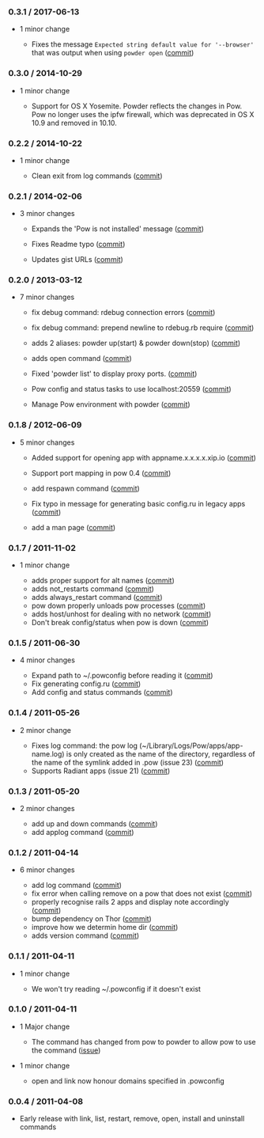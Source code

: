 ### 0.3.1 / 2017-06-13 ###

* 1 minor change

  * Fixes the message `Expected string default value for '--browser'` that was
    output when using `powder open`
    ([commit](https://github.com/powder-rb/powder/commit/b8bf956f64c2451d8abafc7480f17a15050aa6d3))

### 0.3.0 / 2014-10-29 ###

* 1 minor change

  * Support for OS X Yosemite. Powder reflects the changes in Pow.
    Pow no longer uses the ipfw firewall, which was deprecated in OS X 10.9
    and removed in 10.10.

### 0.2.2 / 2014-10-22 ###

* 1 minor change

  * Clean exit from log commands
  ([commit](https://github.com/rodreegez/powder/commit/dd99b30352ddb7acb78918c02d42794fabbc6355))

### 0.2.1 / 2014-02-06 ###

* 3 minor changes

  * Expands the 'Pow is not installed' message
  ([commit](https://github.com/rodreegez/powder/commit/64b2e63e54b3cf0e2c49332a38929c6050b03088))

  * Fixes Readme typo
  ([commit](https://github.com/rodreegez/powder/commit/2d5decd0cc2d5af1d4f4fac606a385aa318f68fb))

  * Updates gist URLs
  ([commit](https://github.com/rodreegez/powder/commit/96af4fae93bd35a47a6cf0baa99f85aa739d0835))

### 0.2.0 / 2013-03-12 ###

* 7 minor changes

	* fix debug command: rdebug connection errors
	([commit](https://github.com/Rodreegez/powder/commit/3ea0a1bc68bd9517e5673cc64d8bf25f41a5e2de))

	* fix debug command: prepend newline to rdebug.rb require
	([commit](https://github.com/Rodreegez/powder/commit/cd2e72524c3d91fcddc9b4a5b5420757c959f411))

	* adds 2 aliases: powder up(start) & powder down(stop)
	([commit](https://github.com/Rodreegez/powder/commit/54cdee5f6f2832d118995f28f28f4a03048c2ae6))

	* adds open command
	([commit](https://github.com/Rodreegez/powder/commit/542df46b2fc08b1784280bac0de02d7e662c35c3))

	* Fixed 'powder list' to display proxy ports.
	([commit](https://github.com/Rodreegez/powder/commit/804b78b844b73c2349a151e6df7f534a7d98c379))

	* Pow config and status tasks to use localhost:20559
	([commit](https://github.com/Rodreegez/powder/commit/a2395157e30863af9d8d856a6dbb97b851d445b4))

	* Manage Pow environment with powder
	([commit](https://github.com/Rodreegez/powder/commit/5b60045127dc72c1fb3b663a97eb4f5e238d4042))

### 0.1.8 / 2012-06-09 ###

* 5 minor changes

	* Added support for opening app with appname.x.x.x.x.xip.io
	([commit](https://github.com/Rodreegez/powder/commit/8d2b5641cc79d238edf19350fc74fdac1ad3221d))

	* Support port mapping in pow 0.4
	([commit](https://github.com/Rodreegez/powder/commit/d079999fd9b08237835c1c4b373067ad87b19cc3))

	* add respawn command
	([commit](https://github.com/rodreegez/powder/commit/e7da3776233d1062335dd5e5d7ee15a3a9e7de0a))

	* Fix typo in message for generating basic config.ru in legacy apps
	([commit](https://github.com/rodreegez/powder/commit/2dd3de86d41d0df2b2b1444e9f6526916360fca5))

	* add a man page
	([commit](https://github.com/rodreegez/powder/commit/64e6a0cc38184a8ac0dc80d95947d185f2bdd432))

### 0.1.7 / 2011-11-02 ###

* 1 minor change

    * adds proper support for alt names
      ([commit](https://github.com/Rodreegez/powder/commit/4b850b1dbb446f7d0c3a643d4cc7be99eebd417b))
    * adds not_restarts command
      ([commit](https://github.com/Rodreegez/powder/commit/9371ccdf822a83db7f1fded365d01bd2c613aed3))
    * adds always_restart command
      ([commit](https://github.com/Rodreegez/powder/commit/45bd64180930353ef6c45626ccae150091374828))
    * pow down properly unloads pow processes
      ([commit](https://github.com/Rodreegez/powder/commit/a6373e73c746587eb1ae23aaa1a26fe331274e6d))
    * adds host/unhost for dealing with no network
      ([commit](https://github.com/Rodreegez/powder/commit/547c3d1e2fbc155fea3c162a373fed017a739107))
    * Don't break config/status when pow is down
      ([commit](https://github.com/Rodreegez/powder/commit/c3aa98943c51079e2e8a1dc0a983efe76e2964c7))

### 0.1.5 / 2011-06-30 ###

* 4 minor changes

    * Expand path to ~/.powconfig before reading it
      ([commit](https://github.com/Rodreegez/powder/commit/58ec48e4f369ea72e76c15900e7ec8f0c6b0bbf1))
    * Fix generating config.ru
      ([commit](https://github.com/Rodreegez/powder/commit/f65d3f1f897a36d18ea3ea54fa39627c8d5fcee6))
    * Add config and status commands
      ([commit](https://github.com/Rodreegez/powder/commit/9f7ec926a9b502d2fe546c9f1b1d396477a3cae4))

### 0.1.4 / 2011-05-26 ###

* 2 minor change

  * Fixes log command: the pow log (~/Library/Logs/Pow/apps/app-name.log) is
    only created as the name of the directory, regardless of the name of the
    symlink added in .pow (issue 23)
    ([commit](https://github.com/Rodreegez/powder/commit/12fe024cc6768439d1555d61d770f660bfaf2d15))
  * Supports Radiant apps (issue 21)
    ([commit](https://github.com/Rodreegez/powder/commit/5854f32ca0b1106fefad8eb6b7a0e7d2c91e67d3))

### 0.1.3 / 2011-05-20 ###

* 2 minor changes

  * add up and down commands
    ([commit](https://github.com/Rodreegez/powder/commit/e8775c166da40fad16d55df0022a61fd5d5af69b))
  * add applog command
    ([commit](https://github.com/Rodreegez/powder/commit/36d8e04aea2eac618611eaffe78ce8eb55eccc51))

### 0.1.2 / 2011-04-14 ###

* 6 minor changes

  * add log command
    ([commit](https://github.com/Rodreegez/powder/commit/140ef1fef456e3cbe266a2df61b03f3e9c403aeb))
  * fix error when calling remove on a pow that does not exist
    ([commit](https://github.com/Rodreegez/powder/commit/948f7251153afaab7c881b312b094d9843919dcb))
  * properly recognise rails 2 apps and display note accordingly
    ([commit](https://github.com/Rodreegez/powder/commit/0445eb652ec824a7f84d12567539a7c2515341a2))
  * bump dependency on Thor
    ([commit](https://github.com/Rodreegez/powder/commit/493a8f84c27b94fcd24dc84168a47a7c399a9ba1))
  * improve how we determin home dir
    ([commit](https://github.com/Rodreegez/powder/commit/b2e70ca790420a06c21a7f4fc466c167c65fb173))
  * adds version command
    ([commit](https://github.com/Rodreegez/powder/commit/3bb995e2ce5ee2f62735b681b2c15418438f2df4))

### 0.1.1 / 2011-04-11 ###

* 1 minor change

  * We won't try reading ~/.powconfig if it doesn't exist

### 0.1.0 / 2011-04-11 ###

* 1 Major change

  * The command has changed from pow to powder to allow pow to use the command
  ([issue](https://github.com/Rodreegez/powder/issues/5))

* 1 minor change

  * open and link now honour domains specified in .powconfig

### 0.0.4 / 2011-04-08 ###

* Early release with link, list, restart, remove, open, install and uninstall commands
